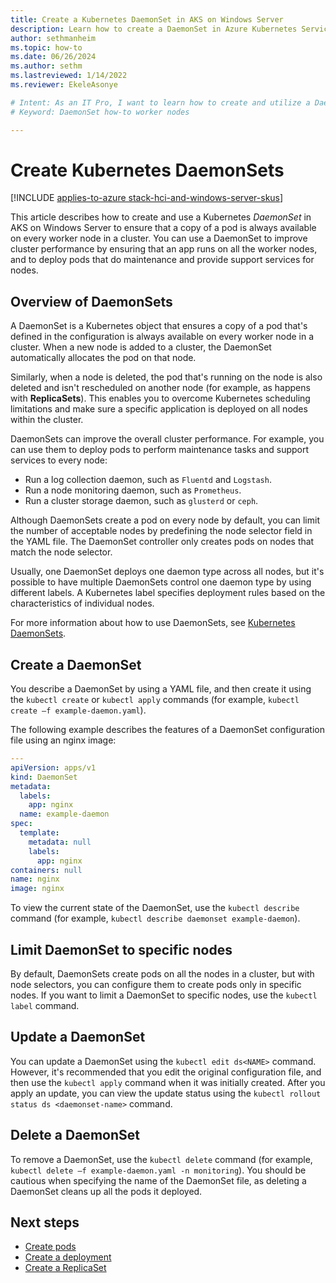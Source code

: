 ```yaml
---
title: Create a Kubernetes DaemonSet in AKS on Windows Server
description: Learn how to create a DaemonSet in Azure Kubernetes Service (AKS) on Windows Server.
author: sethmanheim
ms.topic: how-to
ms.date: 06/26/2024
ms.author: sethm 
ms.lastreviewed: 1/14/2022
ms.reviewer: EkeleAsonye

# Intent: As an IT Pro, I want to learn how to create and utilize a DaemonSet to help manage my Kubernetes configuration and improve the overall cluster performance.
# Keyword: DaemonSet how-to worker nodes

---
```


# Create Kubernetes DaemonSets

[!INCLUDE [applies-to-azure stack-hci-and-windows-server-skus](includes/aks-hci-applies-to-skus/aks-hybrid-applies-to-azure-stack-hci-windows-server-sku.md)]

This article describes how to create and use a Kubernetes *DaemonSet* in AKS on Windows Server to ensure that a copy of a pod is always available on every worker node in a cluster. You can use a DaemonSet to improve cluster performance by ensuring that an app runs on all the worker nodes, and to deploy pods that do maintenance and provide support services for nodes.

## Overview of DaemonSets

A DaemonSet is a Kubernetes object that ensures a copy of a pod that's defined in the configuration is always available on every worker node in a cluster. When a new node is added to a cluster, the DaemonSet automatically allocates the pod on that node.

Similarly, when a node is deleted, the pod that's running on the node is also deleted and isn't rescheduled on another node (for example, as happens with **ReplicaSets**). This enables you to overcome Kubernetes scheduling limitations and make sure a specific application is deployed on all nodes within the cluster.

DaemonSets can improve the overall cluster performance. For example, you can use them to deploy pods to perform maintenance tasks and support services to every node:

- Run a log collection daemon, such as `Fluentd` and `Logstash`.
- Run a node monitoring daemon, such as `Prometheus`.
- Run a cluster storage daemon, such as `glusterd` or `ceph`.

Although DaemonSets create a pod on every node by default, you can limit the number of acceptable nodes by predefining the node selector field in the YAML file. The DaemonSet controller only creates pods on nodes that match the node selector.

Usually, one DaemonSet deploys one daemon type across all nodes, but it's possible to have multiple DaemonSets control one daemon type by using different labels. A Kubernetes label specifies deployment rules based on the characteristics of individual nodes.

For more information about how to use DaemonSets, see [Kubernetes DaemonSets](https://kubernetes.io/docs/concepts/workloads/controllers/daemonset/).

## Create a DaemonSet

You describe a DaemonSet by using a YAML file, and then create it using the `kubectl create` or `kubectl apply` commands (for example, `kubectl create –f example-daemon.yaml`).

The following example describes the features of a DaemonSet configuration file using an nginx image:

```yaml
---
apiVersion: apps/v1
kind: DaemonSet
metadata:
  labels:
    app: nginx
  name: example-daemon
spec:
  template:
    metadata: null
    labels:
      app: nginx
containers: null
name: nginx
image: nginx
```

To view the current state of the DaemonSet, use the `kubectl describe` command (for example, `kubectl describe daemonset example-daemon`).

## Limit DaemonSet to specific nodes

By default, DaemonSets create pods on all the nodes in a cluster, but with node selectors, you can configure them to create pods only in specific nodes. If you want to limit a DaemonSet to specific nodes, use the `kubectl label` command.

## Update a DaemonSet

You can update a DaemonSet using the `kubectl edit ds<NAME>` command. However, it's recommended that you edit the original configuration file, and then use the `kubectl apply` command when it was initially created. After you apply an update, you can view the update status using the `kubectl rollout status ds <daemonset-name>` command.

## Delete a DaemonSet

To remove a DaemonSet, use the `kubectl delete` command (for example, `kubectl delete –f example-daemon.yaml -n monitoring`). You should be cautious when specifying the name of the DaemonSet file, as deleting a DaemonSet cleans up all the pods it deployed.

## Next steps

- [Create pods](create-pods.md)
- [Create a deployment](create-deployments.md)
- [Create a ReplicaSet](create-replicasets.md)
